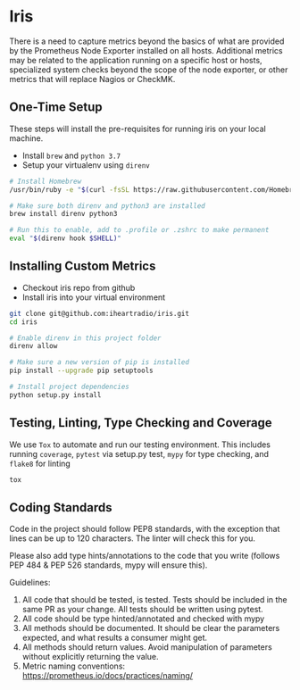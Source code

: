 # Iris
There is a need to capture metrics beyond the basics of what are provided by the Prometheus Node Exporter installed on all hosts. Additional metrics may be related to the application running on a specific host or hosts, specialized system checks beyond the scope of the node exporter, or other metrics that will replace Nagios or CheckMK.

## One-Time Setup
These steps will install the pre-requisites for running iris on your local machine. 

* Install `brew` and `python 3.7`
* Setup your virtualenv using `direnv`

```bash
# Install Homebrew
/usr/bin/ruby -e "$(curl -fsSL https://raw.githubusercontent.com/Homebrew/install/master/install)"

# Make sure both direnv and python3 are installed
brew install direnv python3

# Run this to enable, add to .profile or .zshrc to make permanent
eval "$(direnv hook $SHELL)"  
```

## Installing Custom Metrics

* Checkout iris repo from github
* Install iris into your virtual environment

```bash
git clone git@github.com:iheartradio/iris.git
cd iris

# Enable direnv in this project folder
direnv allow

# Make sure a new version of pip is installed
pip install --upgrade pip setuptools

# Install project dependencies
python setup.py install

```

## Testing, Linting, Type Checking and Coverage
We use `Tox` to automate and run our testing environment. This includes running `coverage`, `pytest` via setup.py test, `mypy` for type checking, and `flake8` for linting  

```bash
tox
```

## Coding Standards
Code in the project should follow PEP8 standards, with the exception that lines can be up to 120 characters. The linter
will check this for you. 

Please also add type hints/annotations to the code that you write (follows PEP 484 & PEP 526 standards, mypy will ensure this).

Guidelines:
1. All code that should be tested, is tested. Tests should be included in the same PR as your change. All tests should be written using pytest.
2. All code should be type hinted/annotated and checked with mypy
3. All methods should be documented. It should be clear the parameters expected, and what results a consumer might get.
4. All methods should return values. Avoid manipulation of parameters without explicitly returning the value.
5. Metric naming conventions: https://prometheus.io/docs/practices/naming/
